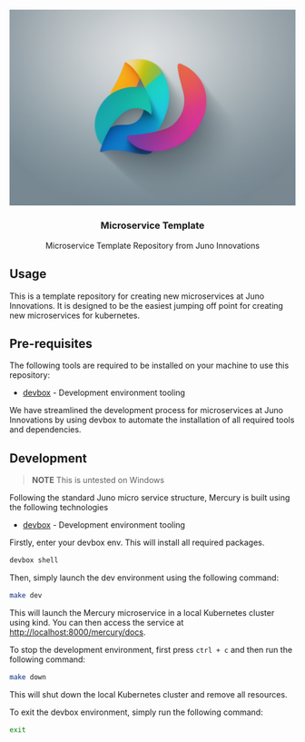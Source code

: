 <br />
<p align="center">
    <img src="/Microservice.png"/>
    <h3 align="center">Microservice Template</h3>
    <p align="center">
        Microservice Template Repository from Juno Innovations
    </p>
</p>

## Usage

This is a template repository for creating new microservices at Juno Innovations. It is designed to be the 
easiest jumping off point for creating new microservices for kubernetes.

## Pre-requisites

The following tools are required to be installed on your machine to use this repository:

- [devbox](https://www.jetify.com/devbox) - Development environment tooling

We have streamlined the development process for microservices at Juno Innovations by using devbox to automate the
installation of all required tools and dependencies.

## Development

> **NOTE** This is untested on Windows

Following the standard Juno micro service structure, Mercury is built using the following technologies

- [devbox](https://www.jetify.com/devbox) - Development environment tooling

Firstly, enter your devbox env. This will install all required packages.

```bash
devbox shell
```

Then, simply launch the dev environment using the following command:

```bash
make dev
```

This will launch the Mercury microservice in a local Kubernetes cluster using kind. You can then access the service at
[http://localhost:8000/mercury/docs](http://localhost:8000/mercury/docs).

To stop the development environment, first press `ctrl + c` and then run the following command:

```bash
make down
```

This will shut down the local Kubernetes cluster and remove all resources.

To exit the devbox environment, simply run the following command:

```bash
exit
```
